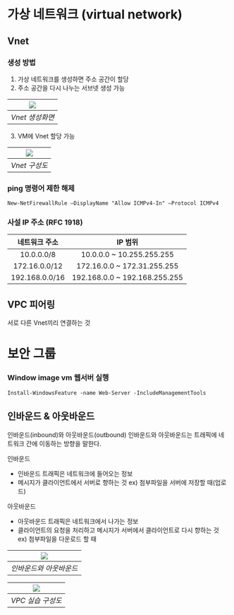 # 가상 네트워크 (virtual network)
## Vnet
### 생성 방법
1. 가상 네트워크를 생성하면 주소 공간이 할당
2. 주소 공간을 다시 나누는 서브넷 생성 가능

|![](https://user-images.githubusercontent.com/28096454/213591077-03bdacee-4ce1-48d9-acf1-1838cb8ca408.png)|
|:---:|
|*Vnet 생성화면*|

3. VM에 Vnet 할당 가능

|![](https://user-images.githubusercontent.com/28096454/213597879-6f7e274d-ddd2-4dee-be7a-5a6b866fa167.png)|
|:---:|
|*Vnet 구성도*|

### ping 명령어 제한 해제
~~~
New-NetFirewallRule –DisplayName "Allow ICMPv4-In" –Protocol ICMPv4
~~~

### 사설 IP 주소 (RFC 1918)

|네트워크 주소|IP 범위|
|:---:|:---:|
|10.0.0.0/8|10.0.0.0 ~ 10.255.255.255|
|172.16.0.0/12|172.16.0.0 ~ 172.31.255.255|
|192.168.0.0/16|192.168.0.0 ~ 192.168.255.255|

## VPC 피어링
서로 다른 Vnet끼리 연결하는 것

# 보안 그룹

### Window image vm 웹서버 실행
~~~
Install-WindowsFeature -name Web-Server -IncludeManagementTools
~~~

## 인바운드 & 아웃바운드
인바운드(inbound)와 아웃바운드(outbound)
인바운드와 아웃바운드는 트래픽에 네트워크 간에 이동하는 방향을 말한다.

인바운드
- 인바운드 트래픽은 네트워크에 들어오는 정보
- 메시지가 클라이언트에서 서버로 향하는 것
ex) 첨부파일을 서버에 저장할 때(업로드)

아웃바운드
- 아웃바운드 트래픽은 네트워크에서 나가는 정보
- 클라이언트의 요청을 처리하고 메시지가 서버에서 클라이언트로 다시 향하는 것
ex) 첨부파일을 다운로드 할 때

|![](https://user-images.githubusercontent.com/28096454/213602687-1450e047-0785-41f1-ae7c-e2c25f6cae8d.png)|
|:---:|
|*인바운드와 아웃바운드*|


|![](https://user-images.githubusercontent.com/28096454/213606727-fe3f2948-0d5a-4bb3-a807-186a241ed079.png)|
|:---:|
|*VPC 실습 구성도*|
